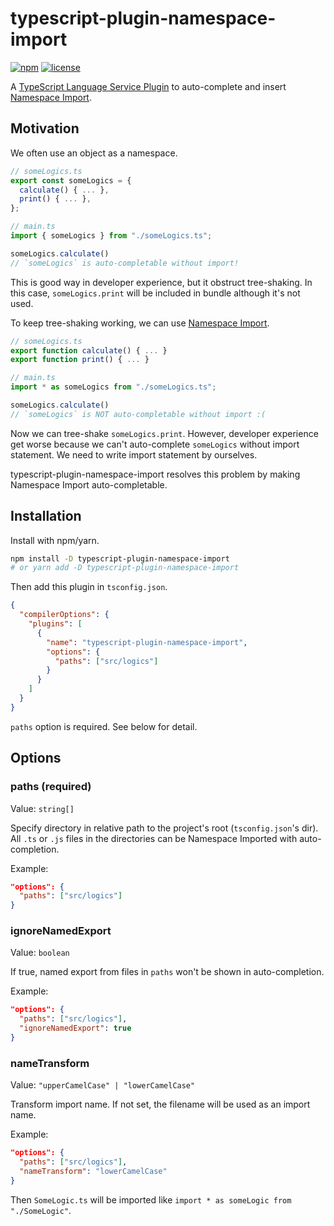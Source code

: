 # typescript-plugin-namespace-import

[![npm](https://img.shields.io/npm/v/typescript-plugin-namespace-import)](https://www.npmjs.com/package/typescript-plugin-namespace-import)
[![license](https://img.shields.io/npm/l/typescript-plugin-namespace-import)](https://github.com/Monchi/typescript-plugin-namespace-import/blob/master/LICENSE)

A [TypeScript Language Service Plugin](https://github.com/microsoft/TypeScript/wiki/Writing-a-Language-Service-Plugin) to auto-complete and insert [Namespace Import](https://developer.mozilla.org/en-US/docs/Web/JavaScript/Reference/Statements/import#import_an_entire_modules_contents).

## Motivation

We often use an object as a namespace.

```typescript
// someLogics.ts
export const someLogics = {
  calculate() { ... },
  print() { ... },
};

// main.ts
import { someLogics } from "./someLogics.ts";

someLogics.calculate()
// `someLogics` is auto-completable without import!
```

This is good way in developer experience, but it obstruct tree-shaking. In this case, `someLogics.print` will be included in bundle although it's not used.

To keep tree-shaking working, we can use [Namespace Import](https://developer.mozilla.org/en-US/docs/Web/JavaScript/Reference/Statements/import#import_an_entire_modules_contents).

```typescript
// someLogics.ts
export function calculate() { ... }
export function print() { ... }

// main.ts
import * as someLogics from "./someLogics.ts";

someLogics.calculate()
// `someLogics` is NOT auto-completable without import :(
```

Now we can tree-shake `someLogics.print`. However, developer experience get worse because we can't auto-complete `someLogics` without import statement. We need to write import statement by ourselves.

typescript-plugin-namespace-import resolves this problem by making Namespace Import auto-completable.

## Installation

Install with npm/yarn.

```sh
npm install -D typescript-plugin-namespace-import
# or yarn add -D typescript-plugin-namespace-import
```

Then add this plugin in `tsconfig.json`.

```json
{
  "compilerOptions": {
    "plugins": [
      {
        "name": "typescript-plugin-namespace-import",
        "options": {
          "paths": ["src/logics"]
        }
      }
    ]
  }
}
```

`paths` option is required. See below for detail.

## Options

### paths (required)

Value: `string[]`

Specify directory in relative path to the project's root (`tsconfig.json`'s dir). All `.ts` or `.js` files in the directories can be Namespace Imported with auto-completion.

Example:

```json
"options": {
  "paths": ["src/logics"]
}
```

### ignoreNamedExport

Value: `boolean`

If true, named export from files in `paths` won't be shown in auto-completion.

Example:

```json
"options": {
  "paths": ["src/logics"],
  "ignoreNamedExport": true
}
```

### nameTransform

Value: `"upperCamelCase" | "lowerCamelCase"`

Transform import name. If not set, the filename will be used as an import name.

Example:

```json
"options": {
  "paths": ["src/logics"],
  "nameTransform": "lowerCamelCase"
}
```

Then `SomeLogic.ts` will be imported like `import * as someLogic from "./SomeLogic"`.
